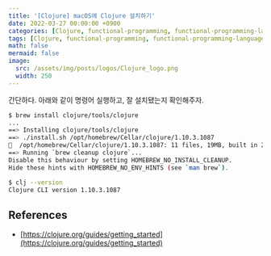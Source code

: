 ```yaml
---
title: '[Clojure] macOS에 Clojure 설치하기'
date: 2022-03-27 00:00:00 +0900
categories: [Clojure, functional-programming, functional-programming-language]
tags: [Clojure, functional-programming, functional-programming-language]
math: false
mermaid: false
image:
  src: /assets/img/posts/logos/Clojure_logo.png
  width: 250
---
```


간단하다. 아래와 같이 명령어 실행하고, 잘 설치됐는지 확인해주자.

```bash
$ brew install clojure/tools/clojure
...
==> Installing clojure/tools/clojure
==> ./install.sh /opt/homebrew/Cellar/clojure/1.10.3.1087
🍺  /opt/homebrew/Cellar/clojure/1.10.3.1087: 11 files, 19MB, built in 2 seconds
==> Running `brew cleanup clojure`...
Disable this behaviour by setting HOMEBREW_NO_INSTALL_CLEANUP.
Hide these hints with HOMEBREW_NO_ENV_HINTS (see `man brew`).

$ clj --version
Clojure CLI version 1.10.3.1087
```

## References

- [https://clojure.org/guides/getting_started](https://clojure.org/guides/getting_started)

